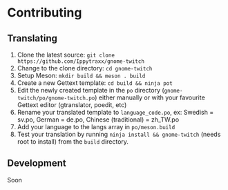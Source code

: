 # Contributing
## Translating
1. Clone the latest source: `git clone https://github.com/Ippytraxx/gnome-twitch`
2. Change to the clone directory: `cd gnome-twitch`
3. Setup Meson: `mkdir build && meson . build`
4. Create a new Gettext template: `cd build && ninja pot`
5. Edit the newly created template in the `po` directory (`gnome-twitch/po/gnome-twitch.po`) either manually or with your favourite Gettext editor (gtranslator, poedit, etc)
6. Rename your translated template to `language_code.po`, ex: Swedish = sv.po, German = de.po, Chinese (traditional) = zh_TW.po 
7. Add your language to the langs array in `po/meson.build`
8. Test your translation by running `ninja install && gnome-twitch` (needs root to install) from the `build` directory.

## Development
Soon

